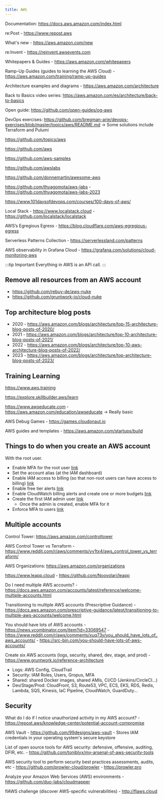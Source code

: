 ```yaml
---
title: AWS
---
```


Documentation: https://docs.aws.amazon.com/index.html

re:Post - https://www.repost.aws

What's new - https://aws.amazon.com/new

re:Invent - https://reinvent.awsevents.com

Whitepapers & Guides - https://aws.amazon.com/whitepapers

Ramp-Up Guides (guides to learning the AWS Cloud) - https://aws.amazon.com/training/ramp-up-guides

Architecture examples and diagrams - https://aws.amazon.com/architecture

Back to Basics video series: https://aws.amazon.com/es/architecture/back-to-basics

Open guide: https://github.com/open-guides/og-aws

DevOps exercises: https://github.com/bregman-arie/devops-exercises/blob/master/topics/aws/README.md → Some solutions include Terraform and Pulumi

https://github.com/topics/aws

https://github.com/aws

https://github.com/aws-samples

https://github.com/awslabs

https://github.com/donnemartin/awesome-aws

https://github.com/thyagomota/aws-labs - https://github.com/thyagomota/aws-labs-2023

https://www.101daysofdevops.com/courses/100-days-of-aws/

Local Stack - https://www.localstack.cloud - https://github.com/localstack/localstack

AWS’s Egregious Egress - https://blog.cloudflare.com/aws-egregious-egress

Serverless Patterns Collection - https://serverlessland.com/patterns

AWS observability in Grafana Cloud - https://grafana.com/solutions/cloud-monitoring-aws

:::tip Important
Everything in AWS is an API call.
:::

## Remove all resources from an AWS account

- https://github.com/rebuy-de/aws-nuke
- https://github.com/gruntwork-io/cloud-nuke

## Top architecture blog posts

- 2020 - https://aws.amazon.com/blogs/architecture/top-15-architecture-blog-posts-of-2020/
- 2021 - https://aws.amazon.com/blogs/architecture/top-10-architecture-blog-posts-of-2021/
- 2022 - https://aws.amazon.com/blogs/architecture/top-10-aws-architecture-blog-posts-of-2022/
- 2023 - https://aws.amazon.com/blogs/architecture/top-architecture-blog-posts-of-2023/

## Training Learning

https://www.aws.training

https://explore.skillbuilder.aws/learn

https://www.awseducate.com - https://aws.amazon.com/education/awseducate → Really basic

AWS Debug Games - https://games.cloudonaut.io

AWS guides and templates - https://aws.amazon.com/startups/build

## Things to do when you create an AWS account

With the root user.

- Enable MFA for the root user [link](/aws/root-user#root-user-multi-factor-authentication-mfa)
- Set the account alias (at the IAM dashboard)
- Enable IAM access to billing (so that non-root users can have access to billing) [link](/aws/billing-pricing#enable-iam-access-to-billing)
- Enable free tier alerts [link](/aws/billing-pricing#enable-free-tier-alerts)
- Enable CloudWatch billing alerts and create one or more budgets [link](/aws/billing-pricing#create-budget-and-enable-cloudwatch-billing-alarmalert)
- Create the first IAM admin user [link](/aws/iam#create-the-first-iam-admin-user)
  - Once the admin is created, enable MFA for it
- Enforce MFA to users [link](/aws/iam#enforce-mfa-to-users)

## Multiple accounts

Control Tower: https://aws.amazon.com/controltower

AWS Control Tower vs Terraform - https://www.reddit.com/r/aws/comments/yv1tx4/aws_control_tower_vs_terraform/

AWS Organizations: https://aws.amazon.com/organizations

https://www.leapp.cloud - https://github.com/Noovolari/leapp

Do I need multiple AWS accounts? - https://docs.aws.amazon.com/accounts/latest/reference/welcome-multiple-accounts.html

Transitioning to multiple AWS accounts (Prescriptive Guidance) - https://docs.aws.amazon.com/prescriptive-guidance/latest/transitioning-to-multiple-aws-accounts/welcome.html

You should have lots of AWS accounts - https://news.ycombinator.com/item?id=33069547 - https://www.reddit.com/r/aws/comments/xuq73y/you_should_have_lots_of_aws_accounts/ - https://src-bin.com/you-should-have-lots-of-aws-accounts/

Create six AWS accounts (logs, security, shared, dev, stage, and prod) - https://www.gruntwork.io/reference-architecture

- Logs: AWS Config, CloudTrail
- Security: IAM Roles, Users, Gropus, MFA
- Shared: shared Docker images, shared AMIs, CI/CD (Jenkins/CircleCI...)
- Dev/Stage/Prod: CloudFront, S3, Route53, VPC, ECS, EKS, RDS, Redis, Lambda, SQS, Kinesis, IaC Pipeline, CloudWatch, GuardDuty...

## Security

What do I do if I notice unauthorized activity in my AWS account? - https://repost.aws/knowledge-center/potential-account-compromise

AWS Vault - https://github.com/99designs/aws-vault - Stores IAM credentials in your operating system's secure keystore

List of open source tools for AWS security: defensive, offensive, auditing, DFIR, etc. - https://github.com/toniblyx/my-arsenal-of-aws-security-tools

AWS security tool to perform security best practices assessments, audits, etc - https://github.com/prowler-cloud/prowler - https://prowler.pro

Analyze your Amazon Web Services (AWS) environments - https://github.com/duo-labs/cloudmapper

flAWS challenge (discover AWS-specific vulnerabilities) - http://flaws.cloud
